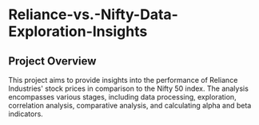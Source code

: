 # Reliance-vs.-Nifty-Data-Exploration-Insights

## Project Overview

This project aims to provide insights into the performance of Reliance Industries' stock prices in comparison to the Nifty 50 index. The analysis encompasses various stages, including data processing, exploration, correlation analysis, comparative analysis, and calculating alpha and beta indicators.
